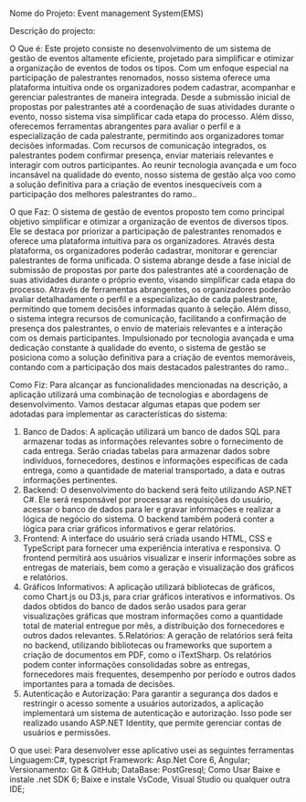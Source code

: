 Nome do Projeto: Event management System(EMS)

Descrição do projecto:

O Que é:  Este projeto consiste no desenvolvimento de um sistema de gestão de eventos altamente eficiente, projetado para simplificar e otimizar a organização de eventos de todos os tipos. Com um enfoque especial na participação de palestrantes renomados, nosso sistema oferece uma plataforma intuitiva onde os organizadores podem cadastrar, acompanhar e gerenciar palestrantes de maneira integrada. Desde a submissão inicial de propostas por palestrantes até a coordenação de suas atividades durante o evento, nosso sistema visa simplificar cada etapa do processo. Além disso, oferecemos ferramentas abrangentes para avaliar o perfil e a especialização de cada palestrante, permitindo aos organizadores tomar decisões informadas. Com recursos de comunicação integrados, os palestrantes podem confirmar presença, enviar materiais relevantes e interagir com outros participantes. Ao reunir tecnologia avançada e um foco incansável na qualidade do evento, nosso sistema de gestão alça voo como a solução definitiva para a criação de eventos inesquecíveis com a participação dos melhores palestrantes do ramo..

O que Faz: O sistema de gestão de eventos proposto tem como principal objetivo simplificar e otimizar a organização de eventos de diversos tipos. Ele se destaca por priorizar a participação de palestrantes renomados e oferece uma plataforma intuitiva para os organizadores. Através desta plataforma, os organizadores poderão cadastrar, monitorar e gerenciar palestrantes de forma unificada. O sistema abrange desde a fase inicial de submissão de propostas por parte dos palestrantes até a coordenação de suas atividades durante o próprio evento, visando simplificar cada etapa do processo. Através de ferramentas abrangentes, os organizadores poderão avaliar detalhadamente o perfil e a especialização de cada palestrante, permitindo que tomem decisões informadas quanto à seleção. Além disso, o sistema integra recursos de comunicação, facilitando a confirmação de presença dos palestrantes, o envio de materiais relevantes e a interação com os demais participantes. Impulsionado por tecnologia avançada e uma dedicação constante à qualidade do evento, o sistema de gestão se posiciona como a solução definitiva para a criação de eventos memoráveis, contando com a participação dos mais destacados palestrantes do ramo..

Como Fiz: Para alcançar as funcionalidades mencionadas na descrição, a aplicação utilizará uma combinação de tecnologias e abordagens de desenvolvimento. Vamos destacar algumas etapas que podem ser adotadas para implementar as características do sistema:
1. Banco de Dados: A aplicação utilizará um banco de dados SQL para armazenar todas as informações relevantes sobre o fornecimento de cada entrega. Serão criadas tabelas para armazenar dados sobre indivíduos, fornecedores, destinos e informações específicas de cada entrega, como a quantidade de material transportado, a data e outras informações pertinentes.
2. Backend: O desenvolvimento do backend será feito utilizando ASP.NET C#. Ele será responsável por processar as requisições do usuário, acessar o banco de dados para ler e gravar informações e realizar a lógica de negócio do sistema. O backend também poderá conter a lógica para criar gráficos informativos e gerar relatórios.
3. Frontend: A interface do usuário será criada usando HTML, CSS e TypeScript para fornecer uma experiência interativa e responsiva. O frontend permitirá aos usuários visualizar e inserir informações sobre as entregas de materiais, bem como a geração e visualização dos gráficos e relatórios.
4. Gráficos Informativos: A aplicação utilizará bibliotecas de gráficos, como Chart.js ou D3.js, para criar gráficos interativos e informativos. Os dados obtidos do banco de dados serão usados para gerar visualizações gráficas que mostram informações como a quantidade total de material entregue por mês, a distribuição dos fornecedores e outros dados relevantes.
5.Relatórios: A geração de relatórios será feita no backend, utilizando bibliotecas ou frameworks que suportem a criação de documentos em PDF, como o iTextSharp. Os relatórios podem conter informações consolidadas sobre as entregas, fornecedores mais frequentes, desempenho por período e outros dados importantes para a tomada de decisões.
6. Autenticação e Autorização: Para garantir a segurança dos dados e restringir o acesso somente a usuários autorizados, a aplicação implementará um sistema de autenticação e autorização. Isso pode ser realizado usando ASP.NET Identity, que permite gerenciar contas de usuários e permissões.

O que usei:
Para desenvolver esse aplicativo usei as seguintes ferramentas 
Linguagem:C#, typescript
Framework: Asp.Net Core 6, Angular;
Versionamento: Git & GitHub;
DataBase: PostGresql;
Como Usar 
Baixe e instale .net SDK 6;
Baixe e instale VsCode, Visual Studio ou qualquer outra IDE;
